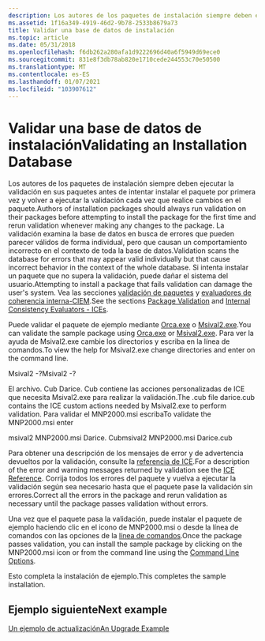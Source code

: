 ```yaml
---
description: Los autores de los paquetes de instalación siempre deben ejecutar la validación en sus paquetes antes de intentar instalar el paquete por primera vez y volver a ejecutar la validación cada vez que realice cambios en el paquete.
ms.assetid: 1f16a349-4919-46d2-9b78-2533b8679a73
title: Validar una base de datos de instalación
ms.topic: article
ms.date: 05/31/2018
ms.openlocfilehash: f6db262a280afa1d9222696d40a6f5949d69ece0
ms.sourcegitcommit: 831e8f3db78ab820e1710cede244553c70e50500
ms.translationtype: MT
ms.contentlocale: es-ES
ms.lasthandoff: 01/07/2021
ms.locfileid: "103907612"
---
```

# <a name="validating-an-installation-database"></a><span data-ttu-id="450f1-103">Validar una base de datos de instalación</span><span class="sxs-lookup"><span data-stu-id="450f1-103">Validating an Installation Database</span></span>

<span data-ttu-id="450f1-104">Los autores de los paquetes de instalación siempre deben ejecutar la validación en sus paquetes antes de intentar instalar el paquete por primera vez y volver a ejecutar la validación cada vez que realice cambios en el paquete.</span><span class="sxs-lookup"><span data-stu-id="450f1-104">Authors of installation packages should always run validation on their packages before attempting to install the package for the first time and rerun validation whenever making any changes to the package.</span></span> <span data-ttu-id="450f1-105">La validación examina la base de datos en busca de errores que pueden parecer válidos de forma individual, pero que causan un comportamiento incorrecto en el contexto de toda la base de datos.</span><span class="sxs-lookup"><span data-stu-id="450f1-105">Validation scans the database for errors that may appear valid individually but that cause incorrect behavior in the context of the whole database.</span></span> <span data-ttu-id="450f1-106">Si intenta instalar un paquete que no supera la validación, puede dañar el sistema del usuario.</span><span class="sxs-lookup"><span data-stu-id="450f1-106">Attempting to install a package that fails validation can damage the user's system.</span></span> <span data-ttu-id="450f1-107">Vea las secciones [validación de paquetes](package-validation.md) y [evaluadores de coherencia interna-CIEM](internal-consistency-evaluators-ices.md).</span><span class="sxs-lookup"><span data-stu-id="450f1-107">See the sections [Package Validation](package-validation.md) and [Internal Consistency Evaluators - ICEs](internal-consistency-evaluators-ices.md).</span></span>

<span data-ttu-id="450f1-108">Puede validar el paquete de ejemplo mediante [Orca.exe](orca-exe.md) o [Msival2.exe](msival2-exe.md).</span><span class="sxs-lookup"><span data-stu-id="450f1-108">You can validate the sample package using [Orca.exe](orca-exe.md) or [Msival2.exe](msival2-exe.md).</span></span> <span data-ttu-id="450f1-109">Para ver la ayuda de Msival2.exe cambie los directorios y escriba en la línea de comandos.</span><span class="sxs-lookup"><span data-stu-id="450f1-109">To view the help for Msival2.exe change directories and enter on the command line.</span></span>

<span data-ttu-id="450f1-110">Msival2 -?</span><span class="sxs-lookup"><span data-stu-id="450f1-110">Msival2 -?</span></span>

<span data-ttu-id="450f1-111">El archivo. Cub Darice. Cub contiene las acciones personalizadas de ICE que necesita Msival2.exe para realizar la validación.</span><span class="sxs-lookup"><span data-stu-id="450f1-111">The .cub file darice.cub contains the ICE custom actions needed by Msival2.exe to perform validation.</span></span> <span data-ttu-id="450f1-112">Para validar el MNP2000.msi escriba</span><span class="sxs-lookup"><span data-stu-id="450f1-112">To validate the MNP2000.msi enter</span></span>

<span data-ttu-id="450f1-113">msival2 MNP2000.msi Darice. Cub</span><span class="sxs-lookup"><span data-stu-id="450f1-113">msival2 MNP2000.msi Darice.cub</span></span>

<span data-ttu-id="450f1-114">Para obtener una descripción de los mensajes de error y de advertencia devueltos por la validación, consulte la [referencia de ICE](ice-reference.md).</span><span class="sxs-lookup"><span data-stu-id="450f1-114">For a description of the error and warning messages returned by validation see the [ICE Reference](ice-reference.md).</span></span> <span data-ttu-id="450f1-115">Corrija todos los errores del paquete y vuelva a ejecutar la validación según sea necesario hasta que el paquete pase la validación sin errores.</span><span class="sxs-lookup"><span data-stu-id="450f1-115">Correct all the errors in the package and rerun validation as necessary until the package passes validation without errors.</span></span>

<span data-ttu-id="450f1-116">Una vez que el paquete pasa la validación, puede instalar el paquete de ejemplo haciendo clic en el icono de MNP2000.msi o desde la línea de comandos con las opciones de la [línea de comandos](command-line-options.md).</span><span class="sxs-lookup"><span data-stu-id="450f1-116">Once the package passes validation, you can install the sample package by clicking on the MNP2000.msi icon or from the command line using the [Command Line Options](command-line-options.md).</span></span>

<span data-ttu-id="450f1-117">Esto completa la instalación de ejemplo.</span><span class="sxs-lookup"><span data-stu-id="450f1-117">This completes the sample installation.</span></span>

## <a name="next-example"></a><span data-ttu-id="450f1-118">Ejemplo siguiente</span><span class="sxs-lookup"><span data-stu-id="450f1-118">Next example</span></span>

[<span data-ttu-id="450f1-119">Un ejemplo de actualización</span><span class="sxs-lookup"><span data-stu-id="450f1-119">An Upgrade Example</span></span>](an-upgrade-example.md)

 

 



